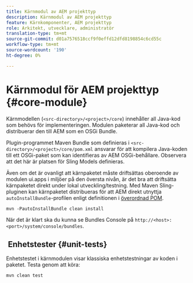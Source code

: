 ```yaml
---
title: Kärnmodul av AEM projekttyp
description: Kärnmodul av AEM projekttyp
feature: Kärnkomponenter, AEM projekttyp
role: Arkitekt, utvecklare, administratör
translation-type: tm+mt
source-git-commit: d01a7576518ccf9f0effd12dfd8198854c6cd55c
workflow-type: tm+mt
source-wordcount: '190'
ht-degree: 0%

---
```



# Kärnmodul för AEM projekttyp {#core-module}

Kärnmodellen (`<src-directory>/<project>/core`) innehåller all Java-kod som behövs för implementeringen. Modulen paketerar all Java-kod och distribuerar den till AEM som en OSGi Bundle.

Plugin-programmet Maven Bundle som definieras i `<src-directory>/<project>/core/pom.xml` ansvarar för att kompilera Java-koden till ett OSGi-paket som kan identifieras av AEM OSGi-behållare. Observera att det här är platsen för Sling Models definieras.

Även om det är ovanligt att kärnpaketet måste driftsättas oberoende av modulen ui.apps i miljöer på den översta nivån, är det bra att driftsätta kärnpaketet direkt under lokal utveckling/testning. Med Maven Sling-pluginen kan kärnpaketet distribueras för att AEM direkt utnyttja `autoInstallBundle`-profilen enligt definitionen i [överordnad POM](/help/developing/archetype/using.md#parent-pom).

```shell
mvn -PautoInstallBundle clean install
```

När det är klart ska du kunna se Bundles Console på `http://<host>:<port>/system/console/bundles`.

##  Enhetstester {#unit-tests}

Enhetstestet i kärnmodulen visar klassiska enhetstestningar av koden i paketet. Testa genom att köra:

```shell
mvn clean test
```
